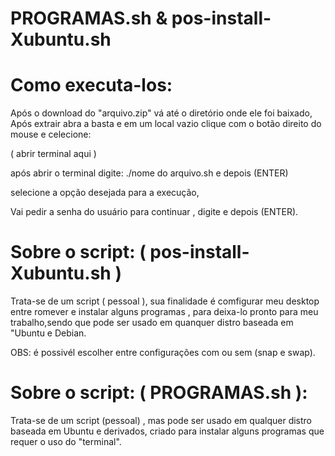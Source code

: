 # PROGRAMAS.sh & pos-install-Xubuntu.sh

# Como executa-los:

Após o download do "arquivo.zip" vá até o diretório onde ele foi baixado,
Após extrair abra a basta e em um local vazio clique com o botão direito do mouse e celecione:

 ( abrir terminal aqui )

após abrir o terminal digite: ./nome do arquivo.sh  e depois (ENTER)
 
selecione a opção desejada para a execução,

Vai pedir a senha do usuário para continuar , digite e depois (ENTER).

# Sobre o script: ( pos-install-Xubuntu.sh )

Trata-se de um script ( pessoal ),
sua finalidade é comfigurar meu desktop entre romever e instalar alguns programas , para deixa-lo pronto para meu trabalho,sendo que pode ser usado em quanquer distro baseada em "Ubuntu e Debian.

OBS: é possivél escolher entre configurações com ou sem (snap e swap).


# Sobre o script: ( PROGRAMAS.sh ):

Trata-se de um script (pessoal) , mas pode ser usado em qualquer distro baseada em Ubuntu e derivados,
criado para instalar alguns programas que requer o uso do "terminal".


